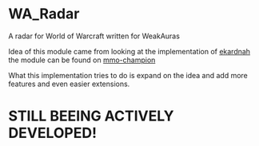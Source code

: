 # WA_Radar
A radar for World of Warcraft written for WeakAuras

Idea of this module came from looking at the implementation of [ekardnah](http://www.mmo-champion.com/members/742395-ekardnah)
the module can be found on [mmo-champion](http://www.mmo-champion.com/threads/1839869-Raid-HUD-plotter-for-WeakAuras)

What this implementation tries to do is expand on the idea and add more features and even easier extensions.

# STILL BEEING ACTIVELY DEVELOPED!

